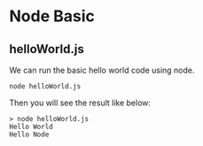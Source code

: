 # Node Basic
## helloWorld.js
We can run the basic hello world code using node.
```
node helloWorld.js
```
Then you will see the result like below:
```
> node helloWorld.js
Hello World
Hello Node
```